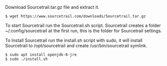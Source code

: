 Download Sourcetrail.tar.gz file and extract it.

```
$ wget https://www.sourcetrail.com/downloads/Sourcetrail.tar.gz
```
To start Sourcetrail run the Sourcetrail.sh script. Sourcetrail creates a folder ~/.config/sourcetrail at the first run, this is the folder for Sourcetrail settings.

To Install Sourcetrail run the install.sh script with sudo, it will install Sourcetrail to /opt/sourcetrail and create /usr/bin/sourcetrail symlink.

```
$ sudo apt install openjdk-8-jre
$ sudo ./install.sh
```